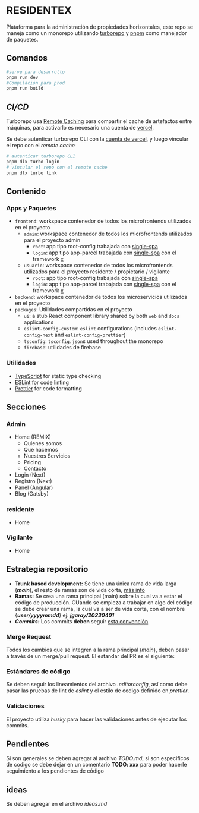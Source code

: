 # RESIDENTEX

Plataforma para la administración de propiedades horizontales, este repo se maneja como un monorepo utilizando [turborepo](https://turbo.build/repo/docs) y [pnpm](https://pnpm.io) como manejador de paquetes.

## Comandos

``` bash
#serve para desarrollo
pnpm run dev
#Compilación para prod
pnpm run build
```

## *CI/CD*

Turborepo usa [Remote Caching](https://turbo.build/repo/docs/core-concepts/remote-caching) para compartir el cache de artefactos entre máquinas, para activarlo es necesario una cuenta de [vercel](https://vercel.com/).

Se debe autenticar turborepo CLI con la [cuenta de vercel](https://vercel.com/docs/concepts/personal-accounts/overview), y luego vincular el repo con el *remote cache*

``` bash
# autenticar turborepo CLI
pnpm dlx turbo login
# vincular el repo con el remote cache
pnpm dlx turbo link
```

## Contenido

### Apps y Paquetes

- `frontend`: workspace contenedor de todos los microfrontends utilizados en el proyecto
  - `admin`: workspace contenedor de todos los microfrontends utilizados para el proyecto admin
    - `root`: app tipo root-config trabajada con [single-spa](https://single-spa.js.org/)
    - `login`: app tipo app-parcel trabajada con [single-spa](https://single-spa.js.org/) con el framework [x](//)
  - `usuario`: workspace contenedor de todos los microfrontends utilizados para el proyecto residente / propietario / vigilante
    - `root`: app tipo root-config trabajada con [single-spa](https://single-spa.js.org/)
    - `login`: app tipo app-parcel trabajada con [single-spa](https://single-spa.js.org/) con el framework [x](//)
- `backend`: workspace contenedor de todos los microservicios utilizados en el proyecto
- `packages`: Utilidades compartidas en el proyecto
  - `ui`: a stub React component library shared by both `web` and `docs` applications
  - `eslint-config-custom`: `eslint` configurations (includes `eslint-config-next` and `eslint-config-prettier`)
  - `tsconfig`: `tsconfig.json`s used throughout the monorepo
  - `firebase`: utilidades de firebase

### Utilidades

- [TypeScript](https://www.typescriptlang.org/) for static type checking
- [ESLint](https://eslint.org/) for code linting
- [Prettier](https://prettier.io) for code formatting

## Secciones

### Admin

- Home (REMIX)
  - Quienes somos
  - Que hacemos
  - Nuestros Servicios
  - Pricing
  - Contacto
- Login (Next)
- Registro (Next)
- Panel (Angular)
- Blog (Gatsby)

### residente

- Home

### Vigilante

- Home

## Estrategia repositorio

- **Trunk based development:** Se tiene una única rama de vida larga (***main***), el resto de ramas son de vida corta, [más info](https://trunkbaseddevelopment.com/)
- **Ramas:** Se crea una rama principal (main) sobre la cual va a estar el código de producción. CUando se empieza a trabajar en algo del código se debe crear una rama, la cual va a ser de vida corta, con el nombre {***user/yyyymmdd***} ej: ***jgaray/20230401***
- ***Commits:*** Los commits **deben** seguir [esta convención](https://www.conventionalcommits.org/en/v1.0.0/)

### Merge Request

Todos los cambios que se integren a la rama principal (*main*), deben pasar a través de un merge/pull request. El estandar del PR es el siguiente:

### Estándares de código

Se deben seguir los lineamientos del archivo *.editorconfig*, así como debe pasar las pruebas de lint de *eslint* y el estilo de codigo definido en *prettier*.

### Validaciones

El proyecto utiliza *husky* para hacer las validaciones antes de ejecutar los commits.

## Pendientes

Si son generales se deben agregar al archivo *TODO.md*, si son especificos de codigo se debe dejar en un comentario **TODO: xxx** para poder hacerle seguimiento a los pendientes de código

## ideas

Se deben agregar en el archivo *ideas.md*
